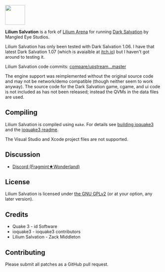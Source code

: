 <img src="https://raw.githubusercontent.com/zturtleman/lilium-arena/master/misc/lilium.png" width="64">

**Lilium Salvation** is a fork of [Lilium Arena](https://github.com/zturtleman/lilium-arena) for running [Dark Salvation](https://mangledeyestudios.itch.io/dark-salvation) by Mangled Eye Studios.

Lilium Salvation has only been tested with Dark Salvation 1.06. I have that latest Dark Salvation 1.07 (which is avaialble at [itch.io](https://mangledeyestudios.itch.io/dark-salvation)) but I haven't got around to testing it.

Lilium Salvation code commits: [compare/upstream...master](https://github.com/zturtleman/lilium-salvation/compare/upstream...master)

The engine support was reimplemented without the original source code and may not be network/demo compatible (though neither seem to work anyway). The source code for the Dark Salvation game, cgame, and ui code is not included as has not been released; instead the QVMs in the data files are used.

## Compiling

Lilium Salvation is compiled using `make`. For details see [building ioquake3](http://wiki.ioquake3.org/Building_ioquake3) and the [ioquake3 readme](README-ioq3.md).

The Visual Studio and Xcode project files are not supported.


## Discussion

  * [Discord (Fragmint★Wonderland)](https://discord.gg/7J2pjGD)


## License

Lilium Salvation is licensed under [the GNU GPLv2](COPYING.txt) (or at your option, any later version).


## Credits

* Quake 3 - id Software
* ioquake3 - ioquake3 contributors
* Lilium Salvation - Zack Middleton


## Contributing

Please submit all patches as a GitHub pull request.


